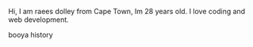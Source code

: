 
Hi, I am raees dolley from Cape Town, Im 28 years old. I love coding and web development.

booya
history
